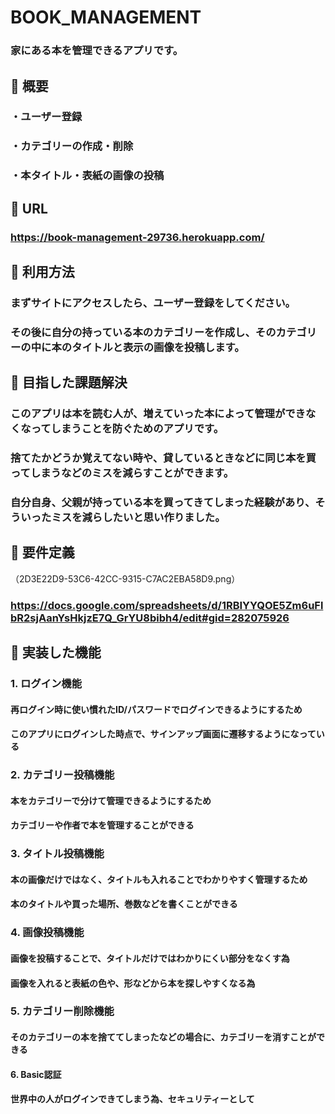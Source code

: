 # BOOK_MANAGEMENT

### **家にある本を管理できるアプリです。**

## :blue_book: 概要

### ・ユーザー登録

### ・カテゴリーの作成・削除

### ・本タイトル・表紙の画像の投稿

## :blue_book: URL

### **https://book-management-29736.herokuapp.com/**

## :blue_book: 利用方法

### まずサイトにアクセスしたら、ユーザー登録をしてください。

### その後に自分の持っている本のカテゴリーを作成し、そのカテゴリーの中に本のタイトルと表示の画像を投稿します。

## :blue_book: 目指した課題解決

### このアプリは本を読む人が、増えていった本によって管理ができなくなってしまうことを防ぐためのアプリです。
### 捨てたかどうか覚えてない時や、貸しているときなどに同じ本を買ってしまうなどのミスを減らすことができます。
### 自分自身、父親が持っている本を買ってきてしまった経験があり、そういったミスを減らしたいと思い作りました。

## :blue_book: 要件定義

 （2D3E22D9-53C6-42CC-9315-C7AC2EBA58D9.png）

### **https://docs.google.com/spreadsheets/d/1RBIYYQOE5Zm6uFlbR2sjAanYsHkjzE7Q_GrYU8bibh4/edit#gid=282075926**

## :blue_book: 実装した機能

### 1. ログイン機能
#### 再ログイン時に使い慣れたID/パスワードでログインできるようにするため
#### このアプリにログインした時点で、サインアップ画面に遷移するようになっている

### 2. カテゴリー投稿機能
#### 本をカテゴリーで分けて管理できるようにするため
#### カテゴリーや作者で本を管理することができる

### 3. タイトル投稿機能
#### 本の画像だけではなく、タイトルも入れることでわかりやすく管理するため
#### 本のタイトルや買った場所、巻数などを書くことができる

### 4. 画像投稿機能
#### 画像を投稿することで、タイトルだけではわかりにくい部分をなくす為
#### 画像を入れると表紙の色や、形などから本を探しやすくなる為

### 5. カテゴリー削除機能
#### そのカテゴリーの本を捨ててしまったなどの場合に、カテゴリーを消すことができる

#### 6. Basic認証
#### 世界中の人がログインできてしまう為、セキュリティーとして